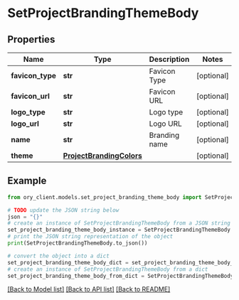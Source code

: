 # SetProjectBrandingThemeBody


## Properties

Name | Type | Description | Notes
------------ | ------------- | ------------- | -------------
**favicon_type** | **str** | Favicon Type | [optional] 
**favicon_url** | **str** | Favicon URL | [optional] 
**logo_type** | **str** | Logo type | [optional] 
**logo_url** | **str** | Logo URL | [optional] 
**name** | **str** | Branding name | [optional] 
**theme** | [**ProjectBrandingColors**](ProjectBrandingColors.md) |  | [optional] 

## Example

```python
from ory_client.models.set_project_branding_theme_body import SetProjectBrandingThemeBody

# TODO update the JSON string below
json = "{}"
# create an instance of SetProjectBrandingThemeBody from a JSON string
set_project_branding_theme_body_instance = SetProjectBrandingThemeBody.from_json(json)
# print the JSON string representation of the object
print(SetProjectBrandingThemeBody.to_json())

# convert the object into a dict
set_project_branding_theme_body_dict = set_project_branding_theme_body_instance.to_dict()
# create an instance of SetProjectBrandingThemeBody from a dict
set_project_branding_theme_body_from_dict = SetProjectBrandingThemeBody.from_dict(set_project_branding_theme_body_dict)
```
[[Back to Model list]](../README.md#documentation-for-models) [[Back to API list]](../README.md#documentation-for-api-endpoints) [[Back to README]](../README.md)


